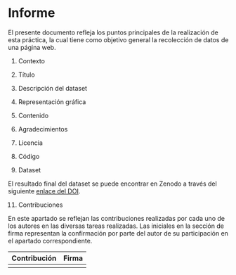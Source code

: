 # Informe

El presente documento refleja los puntos principales de la realización de esta práctica, la cual tiene como objetivo general la recolección de datos de una página web.

1. Contexto


2. Título



3. Descripción del dataset



4. Representación gráfica



5. Contenido



6. Agradecimientos



8. Licencia



9. Código



10. Dataset

El resultado final del dataset se puede encontrar en Zenodo a través del siguiente [enlace del DOI]().

11. Contribuciones

En este apartado se reflejan las contribuciones realizadas por cada uno de los autores en las diversas tareas realizadas. Las iniciales en la sección de firma representan la confirmación por parte del autor de su participación en el apartado correspondiente.

| Contribución      | Firma       |
|-------------------|-------------|
|                   |             |
